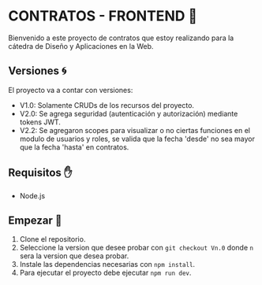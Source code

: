 # CONTRATOS - FRONTEND 📝
Bienvenido a este proyecto de contratos que estoy realizando para la cátedra de Diseño y Aplicaciones en la Web.

## Versiones 🌀
El proyecto va a contar con versiones:
- V1.0: Solamente CRUDs de los recursos del proyecto.
- V2.0: Se agrega seguridad (autenticación y autorización) mediante tokens JWT.
- V2.2: Se agregaron scopes para visualizar o no ciertas funciones en el modulo de usuarios y roles, se valida que la fecha 'desde' no sea mayor que la fecha 'hasta' en contratos.

## Requisitos ✋
- Node.js
  
## Empezar 🚀
1. Clone el repositorio.
2. Seleccione la version que desee probar con `git checkout Vn.0` donde `n` sera la version que desea probar.
3. Instale las dependencias necesarias con `npm install`.
4. Para ejecutar el proyecto debe ejecutar `npm run dev`.